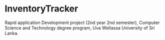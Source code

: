 # InventoryTracker
 Rapid application Development project (2nd year 2nd semester), Computer Science and Technology degree program, Uva Wellassa University of Sri Lanka.
